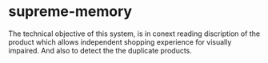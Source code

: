 # supreme-memory
The technical objective of this system, is in conext reading discription of the product which allows independent shopping experience for visually impaired.  And also to detect the the duplicate products.
